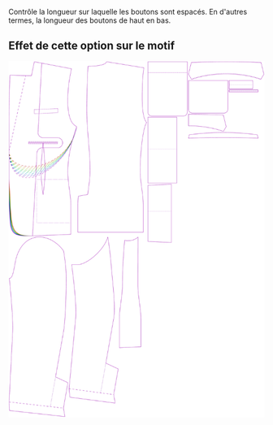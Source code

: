 
Contrôle la longueur sur laquelle les boutons sont espacés. En d'autres termes, la longueur des boutons de haut en bas.


## Effet de cette option sur le motif
![Cette image montre l'effet de cette option en superposant plusieurs variantes qui ont une valeur différente pour cette option](jaeger_buttonlength_sample.svg "Effet de cette option sur le motif")